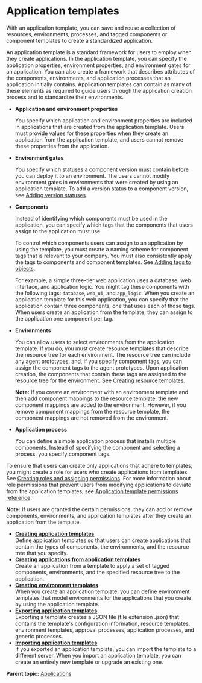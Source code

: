 # Application templates

With an application template, you can save and reuse a collection of resources, environments, processes, and tagged components or component templates to create a standardized application.

An application template is a standard framework for users to employ when they create applications. In the application template, you can specify the application properties, environment properties, and environment gates for an application. You can also create a framework that describes attributes of the components, environments, and application processes that an application initially contains. Application templates can contain as many of these elements as required to guide users through the application creation process and to standardize their environments.

-   **Application and environment properties**

    You specify which application and environment properties are included in applications that are created from the application template. Users must provide values for these properties when they create an application from the application template, and users cannot remove these properties from the application.


-   **Environment gates**

    You specify which statuses a component version must contain before you can deploy it to an environment. The users cannot modify environment gates in environments that were created by using an application template. To add a version status to a component version, see [Adding version statuses](../../com.udeploy.admin.doc/topics/settings_status_using.md#).

-   **Components**

    Instead of identifying which components must be used in the application, you can specify which tags that the components that users assign to the application must use.

    To control which components users can assign to an application by using the template, you must create a naming scheme for component tags that is relevant to your company. You must also consistently apply the tags to components and component templates. See [Adding tags to objects](addingtags_tsk.md#).

    For example, a simple three-tier web application uses a database, web interface, and application logic. You might tag these components with the following tags: `database`, `web_ui`, and `app_logic`. When you create an application template for this web application, you can specify that the application contain three components, one that uses each of those tags. When users create an application from the template, they can assign to the application one component per tag.

-   **Environments**

    You can allow users to select environments from the application template. If you do, you must create resource templates that describe the resource tree for each environment. The resource tree can include any agent prototypes, and, if you specify component tags, you can assign the component tags to the agent prototypes. Upon application creation, the components that contain these tags are assigned to the resource tree for the environment. See [Creating resource templates](resources_templates_create.md#).

    **Note:** If you create an environment with an environment template and then add component mappings to the resource template, the new component mappings are added to the environment. However, if you remove component mappings from the resource template, the component mappings are not removed from the environment.

-   **Application process**

    You can define a simple application process that installs multiple components. Instead of specifying the component and selecting a process, you specify component tags.


To ensure that users can create only applications that adhere to templates, you might create a role for users who create applications from templates. See [Creating roles and assigning permissions](../../com.udeploy.admin.doc/topics/security_roles_create.md). For more information about role permissions that prevent users from modifying applications to deviate from the application templates, see [Application template permissions reference](../../com.udeploy.admin.doc/topics/app_template_ref.md).

**Note:** If users are granted the certain permissions, they can add or remove components, environments, and application templates after they create an application from the template.

-   **[Creating application templates](../topics/app_template_create.md)**  
Define application templates so that users can create applications that contain the types of components, the environments, and the resource tree that you specify.
-   **[Creating applications from application templates](../topics/app_template_using.md)**  
Create an application from a template to apply a set of tagged components, environments, and the specified resource tree to the application.
-   **[Creating environment templates](../topics/app_environment_template_create.md)**  
When you create an application template, you can define environment templates that model environments for the applications that you create by using the application template.
-   **[Exporting application templates](../topics/app_template_export.md)**  
Exporting a template creates a JSON file \(file extension .json\) that contains the template's configuration information, resource templates, environment templates, approval processes, application processes, and generic processes.
-   **[Importing application templates](../topics/app_template_import.md)**  
If you exported an application template, you can import the template to a different server. When you import an application template, you can create an entirely new template or upgrade an existing one.

**Parent topic:** [Applications](../topics/applications_ch.md)

